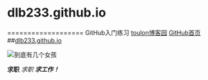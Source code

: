 # dlb233.github.io
===================
GitHub入门练习
<a href="http://www.cnblogs.com/toulon/">toulon博客园</a>
[GitHub首页](http://www.github.com)
##<a name="relative_post" href="https://dlb233.github.io/">dlb233.github.io</a>

![到底有几个女孩](./img/howMangGirls.jpg)

**求职**
*求职*
***求工作！***
